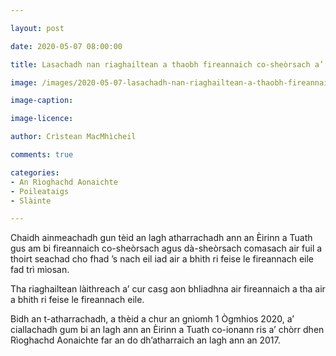 ```yaml
---

layout: post

date: 2020-05-07 08:00:00

title: Lasachadh nan riaghailtean a thaobh fireannaich co-sheòrsach a’ toirt seachad fala ann an Èirinn a Tuath

image: /images/2020-05-07-lasachadh-nan-riaghailtean-a-thaobh-fireannaich-co-sheorsach-a-toirt-seachad-fala-ann-an-eirinn-a-tuath.JPG

image-caption:

image-licence:

author: Crìstean MacMhìcheil

comments: true

categories:
- An Rìoghachd Aonaichte
- Poileataigs
- Slàinte

---
```


Chaidh ainmeachadh gun tèid an lagh atharrachadh ann an Èirinn a Tuath gus am bi fireannaich co-sheòrsach agus dà-sheòrsach comasach air fuil a thoirt seachad cho fhad ’s nach eil iad air a bhith ri feise le fireannach eile fad trì mìosan.

<!--more-->

Tha riaghailtean làithreach a’ cur casg aon bhliadhna air fireannaich a tha air a bhith ri feise le fireannach eile.

Bidh an t-atharrachadh, a thèid a chur an gnìomh 1 Ògmhios 2020, a’ ciallachadh gum bi an lagh ann an Èirinn a Tuath co-ionann ris a’ chòrr dhen Rìoghachd Aonaichte far an do dh’atharraich an lagh ann an 2017.
